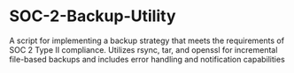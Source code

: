 # SOC-2-Backup-Utility
A script for implementing a backup strategy that meets the requirements of SOC 2 Type II compliance. Utilizes rsync, tar, and openssl for incremental file-based backups and includes error handling and notification capabilities
